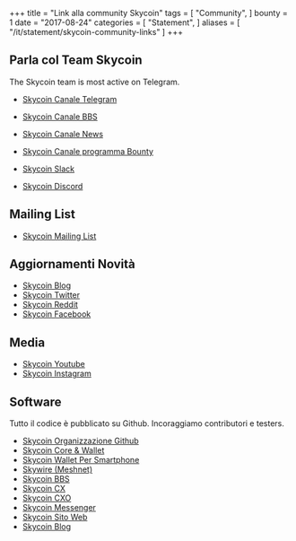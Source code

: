 +++
title = "Link alla community Skycoin"
tags = [
    "Community",
]
bounty = 1
date = "2017-08-24"
categories = [
    "Statement",
]
aliases = [
	"/it/statement/skycoin-community-links"
]
+++

Parla col Team Skycoin
--------------------------

The Skycoin team is most active on Telegram.

* [Skycoin Canale Telegram](https://t.me/Skycoin)
* [Skycoin Canale BBS](https://t.me/skycoinbbs)
* [Skycoin Canale News](https://t.me/skycoinnews)
* [Skycoin Canale programma Bounty](https://t.me/skycoinbounty)

* [Skycoin Slack](https://skycoin.herokuapp.com)
* [Skycoin Discord](https://discord.gg/MTepVHE)

Mailing List
------------

* [Skycoin Mailing List](http://eepurl.com/c4DyAv)

Aggiornamenti Novità
------------

* [Skycoin Blog](https://blog.skycoin.net)
* [Skycoin Twitter](https://twitter.com/skycoinproject)
* [Skycoin Reddit](https://reddit.com/r/skycoinproject)
* [Skycoin Facebook](https://www.facebook.com/skycoinproject)

Media
-----

* [Skycoin Youtube](https://www.youtube.com/channel/UCzLASufel2No4vSt4rudHSQ)
* [Skycoin Instagram](https://www.instagram.com/skycoinproject/)

Software
--------

Tutto il codice è pubblicato su Github.  Incoraggiamo contributori e testers.

* [Skycoin Organizzazione Github](https://github.com/skycoin)
* [Skycoin Core & Wallet](https://github.com/skycoin/skycoin)
* [Skycoin Wallet Per Smartphone](https://github.com/skycoin/skycoin-mobilewallet)
* [Skywire (Meshnet)](https://github.com/skycoin/skywire)
* [Skycoin BBS](https://github.com/skycoin/bbs)
* [Skycoin CX](https://github.com/skycoin/cx)
* [Skycoin CXO](https://github.com/skycoin/cxo)
* [Skycoin Messenger](https://github.com/skycoin/net)
* [Skycoin Sito Web](https://github.com/skycoin/skycoin.net)
* [Skycoin Blog](https://github.com/skycoin/blog)

